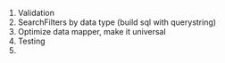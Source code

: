 1. Validation
2. SearchFilters by data type (build sql with querystring)
3. Optimize data mapper, make it universal
4. Testing
5. 